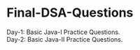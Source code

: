# Final-DSA-Questions
Day-1: Basic Java-I Practice Questions.  <br>
Day-2: Basic Java-II Practice Questions.
